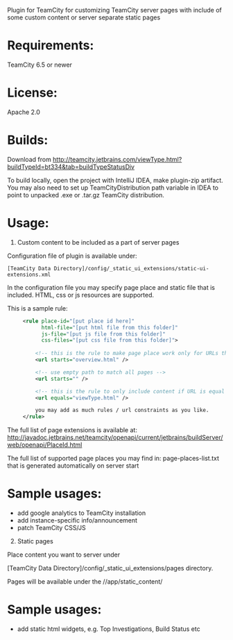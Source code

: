 Plugin for TeamCity for customizing TeamCity server pages with include of some custom content or server separate static pages

Requirements:
=============
TeamCity 6.5 or newer

License:
========
Apache 2.0

Builds:
=======
Download from  http://teamcity.jetbrains.com/viewType.html?buildTypeId=bt334&tab=buildTypeStatusDiv

To build locally, open the project with IntelliJ IDEA, make plugin-zip artifact. 
You may also need to set up TeamCityDistribution path variable in IDEA to point to 
unpacked .exe or .tar.gz TeamCity distribution. 

Usage:
======

1) Custom content to be included as a part of server pages

Configuration file of plugin is available under:

    [TeamCity Data Directory]/config/_static_ui_extensions/static-ui-extensions.xml


In the configuration file you may specify page place and static file that is included.
HTML, css or js resources are supported. 


This is a sample rule:
```xml
     <rule place-id="[put place id here]" 
           html-file="[put html file from this folder]"
           js-file="[put js file from this folder]"
           css-files="[put css file from this folder]">
         
         <!-- this is the rule to make page place work only for URLs that starts with -->
         <url starts="overview.html" />

         <!-- use empty path to match all pages -->
         <url starts="" />

         <!-- this is the rule to only include content if URL is equal to  -->
         <url equals="viewType.html" />

         you may add as much rules / url constraints as you like.
     </rule>
```

The full list of page extensions is available at:
http://javadoc.jetbrains.net/teamcity/openapi/current/jetbrains/buildServer/web/openapi/PlaceId.html

The full list of supported page places you may find in: page-places-list.txt that is generated automatically on server start


Sample usages:
==============
 - add google analytics to TeamCity installation
 - add instance-specific info/announcement
 - patch TeamCity CSS/JS


2) Static pages

Place content you want to server under

[TeamCity Data Directory]/config/_static_ui_extensions/pages directory.

Pages will be available under the /<TC context path>/app/static_content/

Sample usages:
==============
- add static html widgets, e.g. Top Investigations, Build Status etc






